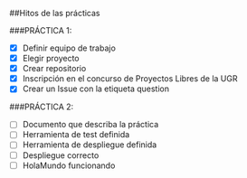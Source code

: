 ##Hitos de las prácticas

###PRÁCTICA 1:

- [X] Definir equipo de trabajo
- [X] Elegir proyecto
- [X] Crear repositorio
- [X] Inscripción en el concurso de Proyectos Libres de la UGR
- [X] Crear un Issue con la etiqueta question
 
###PRÁCTICA 2:

- [ ] Documento que describa la práctica
- [ ] Herramienta de test definida
- [ ] Herramienta de despliegue definida
- [ ] Despliegue correcto
- [ ] HolaMundo funcionando
